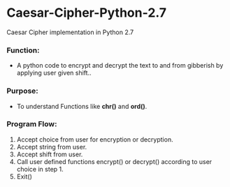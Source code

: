 # Caesar-Cipher-Python-2.7
Caesar Cipher implementation in Python 2.7

### Function:
* A python code to encrypt and decrypt the text to and from gibberish by applying user given shift..

### Purpose:
* To understand Functions like **chr()** and **ord()**.

### Program Flow:
1. Accept choice from user for encryption or decryption.
2. Accept string from user.
3. Accept shift from user.
4. Call user defined functions encrypt() or decrypt() according to user choice in step 1.
5. Exit()

